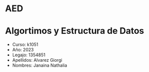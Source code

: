 # AED
# Algortimos y Estructura de Datos
+ Curso: k1051
+ Año: 2023
+ Legajo: 1354851
+ Apellidos: Alvarez Giorgi
+ Nombres: Janaina Nathalia
